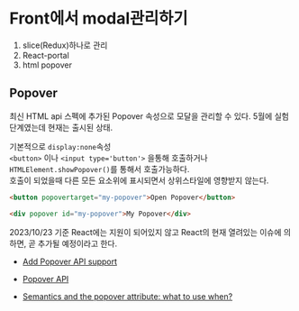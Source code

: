 # Front에서 modal관리하기

1. slice(Redux)하나로 관리
2. React-portal
3. html popover

## Popover

최신 HTML api 스펙에 추가된 Popover 속성으로 모달을 관리할 수 있다.
5월에 실험단계였는데 현재는 출시된 상태.

기본적으로 `display:none`속성  
`<button>` 이나 `<input type='button'>` 을통해 호출하거나 `HTMLElement.showPopover()`를 통해서 호출가능하다.  
호출이 되었을때 다른 모든 요소위에 표시되면서 상위스타일에 영향받지 않는다.

```html
<button popovertarget="my-popover">Open Popover</button>

<div popover id="my-popover">My Popover</div>
```

2023/10/23 기준 React에는 지원이 되어있지 않고 React의 현재 열려있는 이슈에 의하면,
곧 추가될 예정이라고 한다.

- [Add Popover API support](https://github.com/facebook/react/compare/dddfe688206dafa5646550d351eb9a8e9c53654a...3578155879917d837d8a2cd7112ba6e5386dd52b)

- [Popover API](https://developer.mozilla.org/en-US/docs/Web/API/Popover_API)
- [Semantics and the popover attribute: what to use when?](https://hidde.blog/popover-semantics/)
